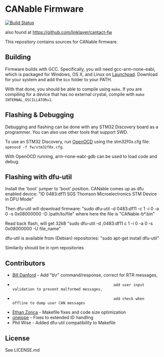 # CANable Firmware

[![Build Status](https://travis-ci.org/linklayer/cantact-fw.svg?branch=master)](https://travis-ci.org/linklayer/cantact-fw)

also found at
https://github.com/linklayer/cantact-fw

This repository contains sources for CANable firmware.

## Building

Firmware builds with GCC. Specifically, you will need gcc-arm-none-eabi, which
is packaged for Windows, OS X, and Linux on
[Launchpad](https://launchpad.net/gcc-arm-embedded/+download). Download for your
system and add the `bin` folder to your PATH.

With that done, you should be able to compile using `make`.
If you are compiling for a device that has no external crystal,
compile with `make INTERNAL_OSCILLATOR=1`.

## Flashing & Debugging

Debugging and flashing can be done with any STM32 Discovery board as a
programmer. You can also use other tools that support SWD.

To use an STM32 Discovery, run [OpenOCD](http://openocd.sourceforge.net/) using
the stm32f0x.cfg file: `openocd -f fw/stm32f0x.cfg`.

With OpenOCD running, arm-none-eabi-gdb can be used to load code and debug.

## Flashing with dfu-util

Install the 'boot' jumper to 'boot' position.
CANable comes up as dfu enabled device:
"ID 0483:df11 SGS Thomson Microelectronics STM Device in DFU Mode"

Then dfu-util will download firmware:
"sudo dfu-util -d 0483:df11 -c 1 -i 0 -a 0 -s 0x08000000 -D /path/to/file"
where here the file is "CANable-b*.bin"

Read back flash, will get 32kB
"sudo dfu-util -d ,0483:df11 c 1 -i 0 -a 0 -s 0x08000000 -U file_name"


dfu-util is available from (Debian) repositories:
"sudo apt-get install dfu-util"

Similarily should be in rpm repositories

## Contributors

- [Bill Danford](http://electronics-software.com) - Add "b\r" command/response, correct for RTR messages,
-                                                   add user input validation to prevent malformed messages,
-                                                   add check when offline to dump user CAN messages
- [Ethan Zonca](https://github.com/normaldotcom) - Makefile fixes and code size optimization
- [onejope](https://github.com/onejope) - Fixes to extended ID handling
- Phil Wise - Added dfu-util compatibility to Makefile

## License

See LICENSE.md
